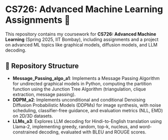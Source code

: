 # CS726: Advanced Machine Learning Assignments 🚀

This repository contains my coursework for **CS726: Advanced Machine Learning** (Spring 2025, IIT Bombay), including assignments and a project on advanced ML topics like graphical models, diffusion models, and LLM decoding.

## 📁 Repository Structure

- **Message_Passing_algo_a1**: Implements a Message Passing Algorithm for undirected graphical models in Python, computing the partition function using the Junction Tree Algorithm (triangulation, clique extraction, message passing).
- **DDPM_a2**: Implements unconditional and conditional Denoising Diffusion Probabilistic Models (DDPMs) for image synthesis, with noise scheduling, classifier-free guidance, and evaluation metrics (NLL, EMD) on 2D/3D datasets.
- **LLMs_a3**: Explores LLM decoding for Hindi-to-English translation using Llama-2, implementing greedy, random, top-k, nucleus, and word-constrained decoding, evaluated with BLEU and ROUGE scores.


